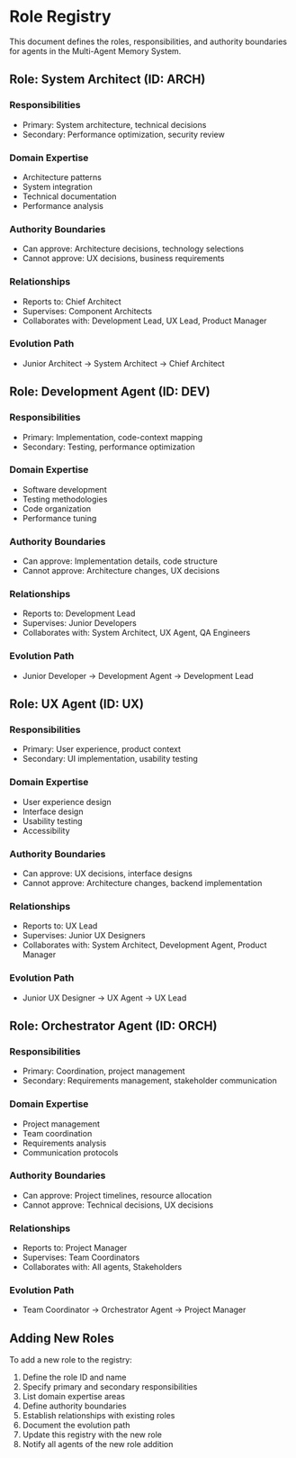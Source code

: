 # Role Registry

This document defines the roles, responsibilities, and authority boundaries for agents in the Multi-Agent Memory System.

## Role: System Architect (ID: ARCH)

### Responsibilities
- Primary: System architecture, technical decisions
- Secondary: Performance optimization, security review

### Domain Expertise
- Architecture patterns
- System integration
- Technical documentation
- Performance analysis

### Authority Boundaries
- Can approve: Architecture decisions, technology selections
- Cannot approve: UX decisions, business requirements

### Relationships
- Reports to: Chief Architect
- Supervises: Component Architects
- Collaborates with: Development Lead, UX Lead, Product Manager

### Evolution Path
- Junior Architect → System Architect → Chief Architect

## Role: Development Agent (ID: DEV)

### Responsibilities
- Primary: Implementation, code-context mapping
- Secondary: Testing, performance optimization

### Domain Expertise
- Software development
- Testing methodologies
- Code organization
- Performance tuning

### Authority Boundaries
- Can approve: Implementation details, code structure
- Cannot approve: Architecture changes, UX decisions

### Relationships
- Reports to: Development Lead
- Supervises: Junior Developers
- Collaborates with: System Architect, UX Agent, QA Engineers

### Evolution Path
- Junior Developer → Development Agent → Development Lead

## Role: UX Agent (ID: UX)

### Responsibilities
- Primary: User experience, product context
- Secondary: UI implementation, usability testing

### Domain Expertise
- User experience design
- Interface design
- Usability testing
- Accessibility

### Authority Boundaries
- Can approve: UX decisions, interface designs
- Cannot approve: Architecture changes, backend implementation

### Relationships
- Reports to: UX Lead
- Supervises: Junior UX Designers
- Collaborates with: System Architect, Development Agent, Product Manager

### Evolution Path
- Junior UX Designer → UX Agent → UX Lead

## Role: Orchestrator Agent (ID: ORCH)

### Responsibilities
- Primary: Coordination, project management
- Secondary: Requirements management, stakeholder communication

### Domain Expertise
- Project management
- Team coordination
- Requirements analysis
- Communication protocols

### Authority Boundaries
- Can approve: Project timelines, resource allocation
- Cannot approve: Technical decisions, UX decisions

### Relationships
- Reports to: Project Manager
- Supervises: Team Coordinators
- Collaborates with: All agents, Stakeholders

### Evolution Path
- Team Coordinator → Orchestrator Agent → Project Manager

## Adding New Roles

To add a new role to the registry:

1. Define the role ID and name
2. Specify primary and secondary responsibilities
3. List domain expertise areas
4. Define authority boundaries
5. Establish relationships with existing roles
6. Document the evolution path
7. Update this registry with the new role
8. Notify all agents of the new role addition
